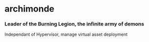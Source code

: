 # archimonde
### Leader of the Burning Legion, the infinite army of demons

Independant of Hypervisor, manage virtual asset deployment

